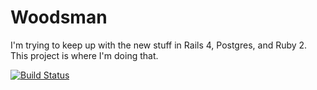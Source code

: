# Woodsman

I'm trying to keep up with the new stuff in Rails 4, Postgres, and Ruby 2. This project is where I'm doing that.

[![Build Status](https://travis-ci.org/jmahoney/woodsman.png?branch=master)](https://travis-ci.org/jmahoney/woodsman)
